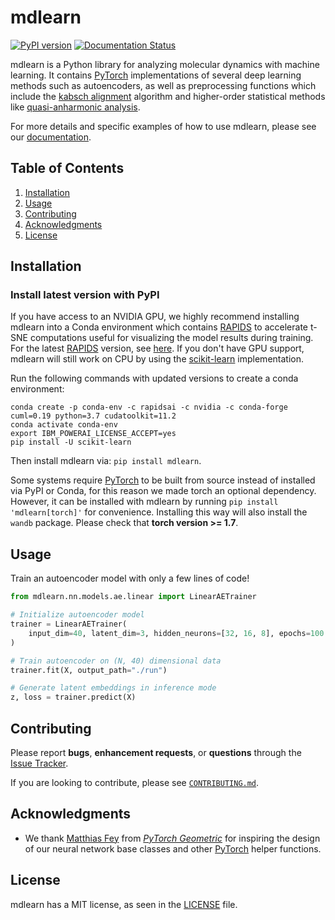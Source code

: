 # mdlearn

[![PyPI version](https://badge.fury.io/py/mdlearn.svg)](https://badge.fury.io/py/mdlearn)
[![Documentation Status](https://readthedocs.org/projects/mdlearn/badge/?version=latest)](https://mdlearn.readthedocs.io/en/latest/?badge=latest)

mdlearn is a Python library for analyzing molecular dynamics with machine learning. It contains [PyTorch](https://pytorch.org/) implementations of several deep learning methods such as autoencoders, as well as preprocessing functions which include the [kabsch alignment](https://en.wikipedia.org/wiki/Kabsch_algorithm) algorithm and higher-order statistical methods like [quasi-anharmonic analysis](https://journals.plos.org/plosone/article?id=10.1371/journal.pone.0015827).

For more details and specific examples of how to use mdlearn, please see our [documentation](https://mdlearn.readthedocs.io/en/latest/).

## Table of Contents
1. [Installation](#installation)
2. [Usage](#usage)
3. [Contributing](#contributing)
4. [Acknowledgments](#acknowledgments)
5. [License](#license)

## Installation

### Install latest version with PyPI 

If you have access to an NVIDIA GPU, we highly recommend installing mdlearn into a Conda environment which contains [RAPIDS](https://rapids.ai/) to accelerate t-SNE computations useful for visualizing the model results during training. For the latest [RAPIDS](https://rapids.ai/) version, see [here](https://rapids.ai/start.html#get-rapids). If you don't have GPU support, mdlearn will still work on CPU by using the [scikit-learn](https://scikit-learn.org/stable/) implementation.

Run the following commands with updated versions to create a conda environment:
```
conda create -p conda-env -c rapidsai -c nvidia -c conda-forge cuml=0.19 python=3.7 cudatoolkit=11.2
conda activate conda-env
export IBM_POWERAI_LICENSE_ACCEPT=yes
pip install -U scikit-learn
```

Then install mdlearn via: `pip install mdlearn`. 

Some systems require [PyTorch](https://pytorch.org/) to be built from source instead of installed via PyPI or Conda, for this reason we made torch an optional dependency. However, it can be installed with mdlearn by running `pip install 'mdlearn[torch]'` for convenience. Installing this way will also install the `wandb` package. Please check that **torch version >= 1.7**. 

## Usage

Train an autoencoder model with only a few lines of code!

```python
from mdlearn.nn.models.ae.linear import LinearAETrainer

# Initialize autoencoder model
trainer = LinearAETrainer(
    input_dim=40, latent_dim=3, hidden_neurons=[32, 16, 8], epochs=100
)

# Train autoencoder on (N, 40) dimensional data
trainer.fit(X, output_path="./run")

# Generate latent embeddings in inference mode
z, loss = trainer.predict(X)
```

## Contributing

Please report **bugs**, **enhancement requests**, or **questions** through the [Issue Tracker](https://github.com/ramanathanlab/mdlearn/issues).

If you are looking to contribute, please see [`CONTRIBUTING.md`](https://github.com/ramanathanlab/mdlearn/blob/main/CONTRIBUTING.md).


## Acknowledgments

- We thank [Matthias Fey](https://github.com/rusty1s) from [*PyTorch Geometric*](https://github.com/rusty1s/pytorch_geometric) for inspiring the design of our neural network base classes and other [PyTorch](https://pytorch.org/) helper functions.

## License

mdlearn has a MIT license, as seen in the [LICENSE](https://github.com/ramanathanlab/mdlearn/blob/main/LICENSE) file.

